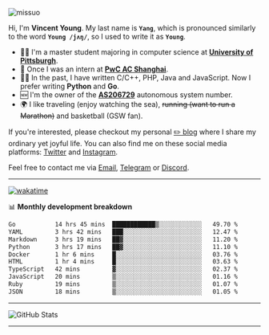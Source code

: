 <p align="left"> <img src="https://komarev.com/ghpvc/?username=missuo&label=Profile%20views&color=0e75b6&style=flat" alt="missuo" /> </p>


Hi, I'm **Vincent Young**. My last name is **`Yang`**, which is pronounced similarly to the word **`Young /jʌŋ/`**, so I used to write it as **`Young`**. 

-  👨‍🎓 I'm a master student majoring in computer science at [**University of Pittsburgh**](https://www.pitt.edu).
-  💼 Once I was an intern at **[PwC AC Shanghai](https://www.linkedin.com/company/pwc-ac-shanghai/)**.
-  👨‍💻 In the past, I have written C/C++, PHP, Java and JavaScript. Now I prefer writing **Python** and **Go**.
-  🆕 I'm the owner of the **[AS206729](https://bgp.tools/AS206729)** autonomous system number.
-  🌍 I like traveling (enjoy watching the sea), ~~running (want to run a Marathon)~~ and basketball (GSW fan).

If you're interested, please checkout my personal [✏️ blog](https://missuo.me/) where I share my ordinary yet joyful life. You can also find me on these social media platforms: [Twitter](https://twitter.com/m1ssuo) and [Instagram](https://www.instagram.com/m1ssuo).

Feel free to contact me via <a href="mailto:i@yyt.moe">Email</a>, [Telegram](https://t.me/missuo) or [Discord](https://discordapp.com/users/missuo#7448).

-------

[![wakatime](https://wakatime.com/badge/user/c13cd961-40ca-417a-afb6-1f9ea8ac295c.svg)](https://wakatime.com/@missuo)

📊 **Monthly development breakdown**
<!--START_SECTION:waka-->

```txt
Go           14 hrs 45 mins  ████████████▒░░░░░░░░░░░░   49.70 %
YAML         3 hrs 42 mins   ███░░░░░░░░░░░░░░░░░░░░░░   12.47 %
Markdown     3 hrs 19 mins   ██▓░░░░░░░░░░░░░░░░░░░░░░   11.20 %
Python       3 hrs 17 mins   ██▓░░░░░░░░░░░░░░░░░░░░░░   11.10 %
Docker       1 hr 6 mins     █░░░░░░░░░░░░░░░░░░░░░░░░   03.76 %
HTML         1 hr 4 mins     █░░░░░░░░░░░░░░░░░░░░░░░░   03.63 %
TypeScript   42 mins         ▓░░░░░░░░░░░░░░░░░░░░░░░░   02.37 %
JavaScript   20 mins         ▒░░░░░░░░░░░░░░░░░░░░░░░░   01.16 %
Ruby         19 mins         ▒░░░░░░░░░░░░░░░░░░░░░░░░   01.07 %
JSON         18 mins         ▒░░░░░░░░░░░░░░░░░░░░░░░░   01.05 %
```

<!--END_SECTION:waka-->

-------

![GitHub Stats](https://github-readme-stats-opal-alpha-76.vercel.app/api?username=missuo&show_icons=true&theme=transparent)

-------

